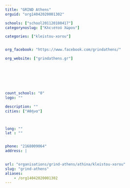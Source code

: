```yaml
---
title: "GRIND Athens"
orguid: "org14042020001302"

schools: ["school201120180417"]
categorynoslug: ["Κλειστού Χώρου"]

categories: ["kleistou-xorou"]


org_facebook: "https://www.facebook.com/grindathens/"

org_website: ["grindathens.gr"]







count_schools: "0"
logo: ""

description: ""
cities: ["Αθήνα"]



long: ""
lat : ""


phone: "2168009064"
address: |
    

url: "organisations/grind-athens/athina/kleistou-xorou"
slug: "grind-athens"
aliases:
    - /org14042020001302
---
```



